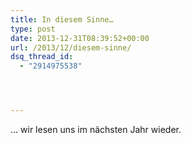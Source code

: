 ```yaml
---
title: In diesem Sinne…
type: post
date: 2013-12-31T08:39:52+00:00
url: /2013/12/diesem-sinne/
dsq_thread_id:
  - "2914975538"




---
```

... wir lesen uns im nächsten Jahr wieder.
